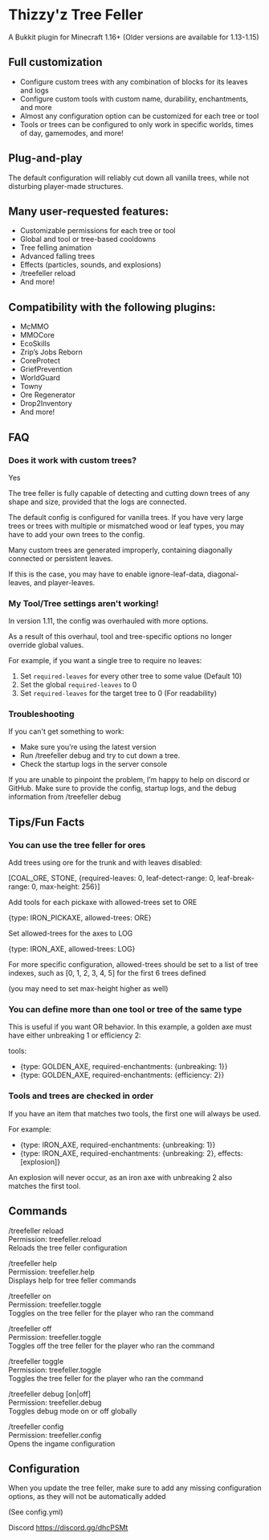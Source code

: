 # Thizzy'z Tree Feller
A Bukkit plugin for Minecraft 1.16+
(Older versions are available for 1.13-1.15)

## Full customization
- Configure custom trees with any combination of blocks for its leaves and logs
- Configure custom tools with custom name, durability, enchantments, and more
- Almost any configuration option can be customized for each tree or tool
- Tools or trees can be configured to only work in specific worlds, times of day, gamemodes, and more!

## Plug-and-play
The default configuration will reliably cut down all vanilla trees, while not disturbing player-made structures.

## Many user-requested features:
- Customizable permissions for each tree or tool
- Global and tool or tree-based cooldowns
- Tree felling animation
- Advanced falling trees
- Effects (particles, sounds, and explosions)
- /treefeller reload
- And more!
## Compatibility with the following plugins:
- McMMO
- MMOCore
- EcoSkills
- Zrip’s Jobs Reborn
- CoreProtect
- GriefPrevention
- WorldGuard
- Towny
- Ore Regenerator
- Drop2Inventory
- And more!

## FAQ
### Does it work with custom trees?
Yes


The tree feller is fully capable of detecting and cutting down trees of any shape and size, provided that the logs are connected.

The default config is configured for vanilla trees. If you have very large trees or trees with multiple or mismatched wood or leaf types, you may have to add your own trees to the config.


Many custom trees are generated improperly, containing diagonally connected or persistent leaves.

If this is the case, you may have to enable ignore-leaf-data, diagonal-leaves, and player-leaves.

### My Tool/Tree settings aren't working!
In version 1.11, the config was overhauled with more options.

As a result of this overhaul, tool and tree-specific options no longer override global values.

For example, if you want a single tree to require no leaves:
1. Set `required-leaves` for every other tree to some value (Default 10)
2. Set the global `required-leaves` to 0
3. Set `required-leaves` for the target tree to 0 (For readability)

### Troubleshooting
If you can't get something to work:
- Make sure you’re using the latest version
- Run /treefeller debug and try to cut down a tree.
- Check the startup logs in the server console

If you are unable to pinpoint the problem, I’m happy to help on discord or GitHub. Make sure to provide the config, startup logs, and the debug information from /treefeller debug

## Tips/Fun Facts
### You can use the tree feller for ores
Add trees using ore for the trunk and with leaves disabled:

[COAL_ORE, STONE, {required-leaves: 0, leaf-detect-range: 0, leaf-break-range: 0, max-height: 256}]

Add tools for each pickaxe with allowed-trees set to ORE

{type: IRON_PICKAXE, allowed-trees: ORE}

Set allowed-trees for the axes to LOG

{type: IRON_AXE, allowed-trees: LOG}

For more specific configuration, allowed-trees should be set to a list of tree indexes, such as [0, 1, 2, 3, 4, 5] for the first 6 trees defined

(you may need to set max-height higher as well)

### You can define more than one tool or tree of the same type
This is useful if you want OR behavior. In this example, a golden axe must have either unbreaking 1 or efficiency 2:

tools:
- {type: GOLDEN_AXE, required-enchantments: {unbreaking: 1}}
- {type: GOLDEN_AXE, required-enchantments: {efficiency: 2}}
### Tools and trees are checked in order
If you have an item that matches two tools, the first one will always be used.

For example:
- {type: IRON_AXE, required-enchantments: {unbreaking: 1}}
- {type: IRON_AXE, required-enchantments: {unbreaking: 2}, effects: [explosion]}

An explosion will never occur, as an iron axe with unbreaking 2 also matches the first tool.

## Commands
/treefeller reload<br>
Permission: treefeller.reload<br>
Reloads the tree feller configuration<br>

/treefeller help<br>
Permission: treefeller.help<br>
Displays help for tree feller commands<br>

/treefeller on<br>
Permission: treefeller.toggle<br>
Toggles on the tree feller for the player who ran the command<br>

/treefeller off<br>
Permission: treefeller.toggle<br>
Toggles off the tree feller for the player who ran the command<br>

/treefeller toggle<br>
Permission: treefeller.toggle<br>
Toggles the tree feller for the player who ran the command<br>

/treefeller debug [on|off]<br>
Permission: treefeller.debug<br>
Toggles debug mode on or off globally<br>

/treefeller config<br>
Permission: treefeller.config<br>
Opens the ingame configuration<br>

## Configuration
When you update the tree feller, make sure to add any missing configuration options, as they will not be automatically added

(See config.yml)

Discord
https://discord.gg/dhcPSMt
